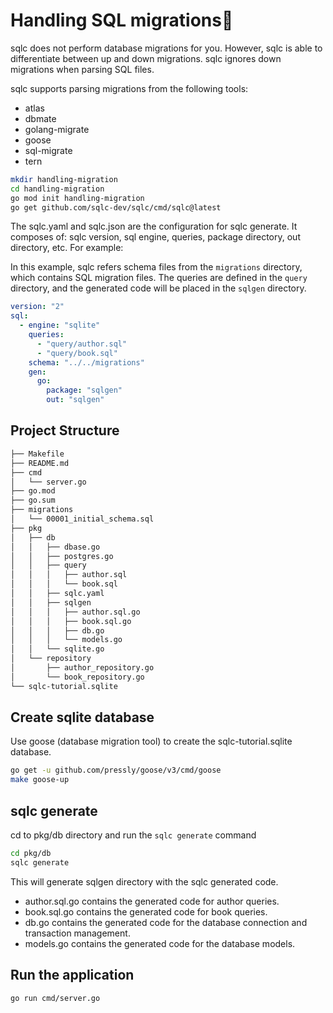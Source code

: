 # Handling SQL migrations
sqlc does not perform database migrations for you. However, sqlc is able to differentiate between up and down migrations. sqlc ignores down migrations when parsing SQL files.

sqlc supports parsing migrations from the following tools:
* atlas
* dbmate
* golang-migrate
* goose
* sql-migrate
* tern

```bash
mkdir handling-migration
cd handling-migration
go mod init handling-migration
go get github.com/sqlc-dev/sqlc/cmd/sqlc@latest
```
The sqlc.yaml and sqlc.json are the configuration for sqlc generate.  It composes of:
sqlc version, sql engine, queries, package directory, out directory, etc.  For example:


In this example, sqlc refers schema files from the `migrations` directory, which contains SQL migration files. The queries are defined in the `query` directory, and the generated code will be placed in the `sqlgen` directory.

```yaml
version: "2"
sql:
  - engine: "sqlite"
    queries:
      - "query/author.sql"
      - "query/book.sql"
    schema: "../../migrations"
    gen:
      go:
        package: "sqlgen"
        out: "sqlgen"
```

## Project Structure
```bash
├── Makefile
├── README.md
├── cmd
│   └── server.go
├── go.mod
├── go.sum
├── migrations
│   └── 00001_initial_schema.sql
├── pkg
│   ├── db
│   │   ├── dbase.go
│   │   ├── postgres.go
│   │   ├── query
│   │   │   ├── author.sql
│   │   │   └── book.sql
│   │   ├── sqlc.yaml
│   │   ├── sqlgen
│   │   │   ├── author.sql.go
│   │   │   ├── book.sql.go
│   │   │   ├── db.go
│   │   │   └── models.go
│   │   └── sqlite.go
│   └── repository
│       ├── author_repository.go
│       └── book_repository.go
└── sqlc-tutorial.sqlite
```

## Create sqlite database
Use goose (database migration tool) to create the sqlc-tutorial.sqlite database.
```bash
go get -u github.com/pressly/goose/v3/cmd/goose
make goose-up
```

## sqlc generate
cd to pkg/db directory and run the `sqlc generate` command
```bash
cd pkg/db
sqlc generate
```
This will generate sqlgen directory with the sqlc generated code.
- author.sql.go contains the generated code for author queries.
- book.sql.go contains the generated code for book queries.
- db.go contains the generated code for the database connection and transaction management.
- models.go contains the generated code for the database models.

## Run the application
```bash
go run cmd/server.go
```



